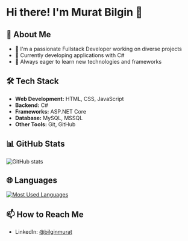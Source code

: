 # Hi there! I'm Murat Bilgin 👋

## 💫 About Me
- 🔭 I'm a passionate Fullstack Developer working on diverse projects
- 🌱 Currently developing applications with C#
- 🚀 Always eager to learn new technologies and frameworks

## 🛠 Tech Stack
- **Web Development:** HTML, CSS, JavaScript
- **Backend:** C#
- **Frameworks:** ASP.NET Core
- **Database:** MySQL, MSSQL
- **Other Tools:** Git, GitHub

## 📊 GitHub Stats
![GitHub stats](https://github-readme-stats.vercel.app/api?username=bilginmurat&show_icons=true&theme=tokyonight)

## 🌐 Languages
<a href="https://github.com/bilginmurat" align="left"><img src="https://github-readme-stats.vercel.app/api/top-langs/?username=bilginmurat&langs_count=5&layout=compact&theme=tokyonight" alt="Most Used Languages" /></a>

## 📫 How to Reach Me
- LinkedIn: [@bilginmurat](https://www.linkedin.com/in/bilginmurat)

